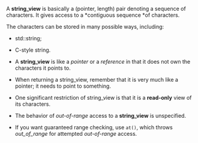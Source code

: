 A **string_view** is basically a (pointer, length) pair denoting a sequence of characters.
It gives access to a *contiguous sequence *of characters.

The characters can be stored in many possible ways, including:
  - std::string;
  - C-style string.


- A **string_view** is like a *pointer* or a *reference* in that it does not own the characters it points to.
- When returning a string_view, remember that it is very much like a pointer; it needs to point to something.
- One significant restriction of string_view is that it is a **read-only** view of its characters.
- The behavior of *out-of-range* access to a **string_view** is unspecified.
- If you want guaranteed range checking, use `at()`, which throws *out_of_range* for attempted *out-of-range* access.